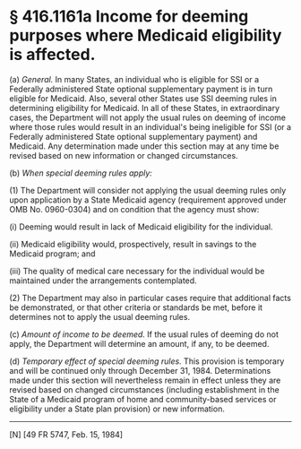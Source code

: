 # § 416.1161a   Income for deeming purposes where Medicaid eligibility is affected.

(a) *General.* In many States, an individual who is eligible for SSI or a Federally administered State optional supplementary payment is in turn eligible for Medicaid. Also, several other States use SSI deeming rules in determining eligibility for Medicaid. In all of these States, in extraordinary cases, the Department will not apply the usual rules on deeming of income where those rules would result in an individual's being ineligible for SSI (or a Federally administered State optional supplementary payment) and Medicaid. Any determination made under this section may at any time be revised based on new information or changed circumstances.


(b) *When special deeming rules apply:*

(1) The Department will consider not applying the usual deeming rules only upon application by a State Medicaid agency (requirement approved under OMB No. 0960-0304) and on condition that the agency must show:


(i) Deeming would result in lack of Medicaid eligibility for the individual.


(ii) Medicaid eligibility would, prospectively, result in savings to the Medicaid program; and


(iii) The quality of medical care necessary for the individual would be maintained under the arrangements contemplated.


(2) The Department may also in particular cases require that additional facts be demonstrated, or that other criteria or standards be met, before it determines not to apply the usual deeming rules.


(c) *Amount of income to be deemed.* If the usual rules of deeming do not apply, the Department will determine an amount, if any, to be deemed.


(d) *Temporary effect of special deeming rules.* This provision is temporary and will be continued only through December 31, 1984. Determinations made under this section will nevertheless remain in effect unless they are revised based on changed circumstances (including establishment in the State of a Medicaid program of home and community-based services or eligibility under a State plan provision) or new information.



---

[N] [49 FR 5747, Feb. 15, 1984]




